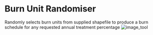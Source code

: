 # Burn Unit Randomiser


Randomly selects burn units from supplied shapefile to produce a burn schedule for any requested annual treatment percentage
![image_tool](https://user-images.githubusercontent.com/100050237/155258591-4d5f0bc6-c78d-4c4f-805b-8b5ed7d30e2d.JPG)
